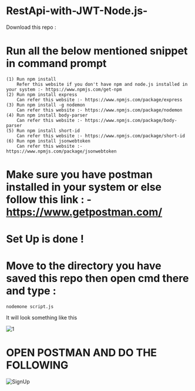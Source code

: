 # RestApi-with-JWT-Node.js-

Download this repo :
  # Run all the below mentioned snippet in command prompt
    (1) Run npm install
        Refer this website if you don't have npm and node.js installed in your system :- https://www.npmjs.com/get-npm
    (2) Run npm install express
        Can refer this website :- https://www.npmjs.com/package/express
    (3) Run npm install -g nodemon
        Can refer this website :- https://www.npmjs.com/package/nodemon
    (4) Run npm install body-parser
        Can refer this website :- https://www.npmjs.com/package/body-parser
    (5) Run npm install short-id 
        Can refer this website :- https://www.npmjs.com/package/short-id
    (6) Run npm install jsonwebtoken
        Can refer this website :- https://www.npmjs.com/package/jsonwebtoken
        

# Make sure you have postman installed in your system or else follow this link : - https://www.getpostman.com/
# Set Up is done !
# Move to the directory you have saved this repo then open cmd there and type :
    nodemone script.js
It will look something like this 


![1](https://user-images.githubusercontent.com/38683560/59582959-7d003c00-90f7-11e9-964f-1860c973b878.PNG)



# OPEN POSTMAN AND DO THE FOLLOWING


![SignUp](https://user-images.githubusercontent.com/38683560/59583501-285dc080-90f9-11e9-8c04-2619ce831748.PNG)

